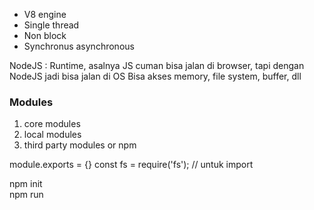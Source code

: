- V8 engine
- Single thread
- Non block
- Synchronus asynchronous
  
NodeJS : Runtime, asalnya JS cuman bisa jalan di browser, tapi dengan NodeJS jadi bisa jalan di OS
Bisa akses memory, file system, buffer, dll
  
### Modules
1. core modules
2. local modules
3. third party modules or npm
  
module.exports = {}
const fs = require('fs'); // untuk import
  
npm init  
npm run <script>  
  
npm install <package>  
npm uninstall <package>